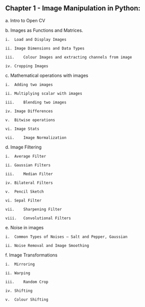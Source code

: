 ## Chapter 1 - Image Manipulation in Python:

a.	Intro to Open CV

b.	Images as Functions and Matrices.

    i.	Load and Display Images
    
    ii.	Image Dimensions and Data Types
    
    iii.	Colour Images and extracting channels from image
    
    iv.	Cropping Images
    
c.	Mathematical operations with images

    i.	Adding two images
    
    ii.	Multiplying scalar with images
    
    iii.	Blending two images
    
    iv.	Image Differences
    
    v.	Bitwise operations
    
    vi.	Image Stats
    
    vii.	Image Normalization
    
d.	Image Filtering

    i.	Average Filter
    
    ii.	Gaussian Filters
    
    iii.	Median Filter
    
    iv.	Bilateral Filters
    
    v.	Pencil Sketch
    
    vi.	Sepal Filter
    
    vii.	Sharpening Filter
    
    viii.	Convolutional Filters
    
e.	Noise in images

    i.	Common Types of Noises – Salt and Pepper, Gaussian 
    
    ii.	Noise Removal and Image Smoothing
    
f.	Image Transformations

    i.	Mirroring
    
    ii.	Warping
    
    iii.	Random Crop
    
    iv.	Shifting
    
    v.	Colour Shifting
